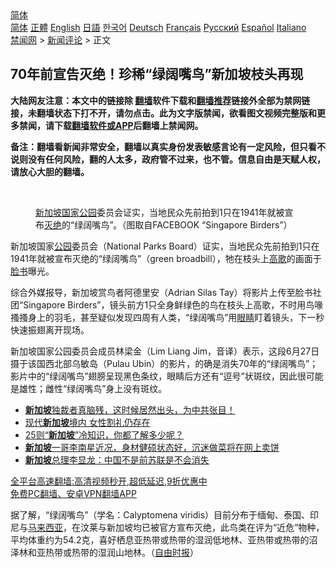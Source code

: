  <!-- 面包屑导航 --> <div class="breadcrumb"><!-- GTranslate: https://gtranslate.io/ -->  <div class="switcher notranslate">  <div class="selected">  <a href="#" onclick="return false;"> 简体</a>  </div>  <div class="option">  <a href="https://www.bannedbook.org" onclick="doGTranslate('zh-CN|zh-CN');jQuery('div.switcher div.selected a').html(jQuery(this).html());return false;" title="简体中文" class="nturl selected"> 简体</a>  <a href="https://www.bannedbook.org/zh-tw/" onclick="doGTranslate('zh-CN|zh-TW');jQuery('div.switcher div.selected a').html(jQuery(this).html());return false;" title="繁體中文" class="nturl"> 正體</a>  <a href="https://www.bannedbook.org/en/" onclick="doGTranslate('zh-CN|en');jQuery('div.switcher div.selected a').html(jQuery(this).html());return false;" title="English" class="nturl"> English</a>  <a href="https://www.bannedbook.org/ja/" onclick="doGTranslate('zh-CN|ja');jQuery('div.switcher div.selected a').html(jQuery(this).html());return false;" title="日本語" class="nturl"> 日語</a>  <a href="https://www.bannedbook.org/ko/" onclick="doGTranslate('zh-CN|ko');jQuery('div.switcher div.selected a').html(jQuery(this).html());return false;" title="한국어" class="nturl"> 한국어</a>  <a href="https://www.bannedbook.org/de/" onclick="doGTranslate('zh-CN|de');jQuery('div.switcher div.selected a').html(jQuery(this).html());return false;" title="Deutsch" class="nturl"> Deutsch</a>  <a href="https://www.bannedbook.org/fr/" onclick="doGTranslate('zh-CN|fr');jQuery('div.switcher div.selected a').html(jQuery(this).html());return false;" title="Français" class="nturl"> Français</a>  <a href="https://www.bannedbook.org/ru/" onclick="doGTranslate('zh-CN|ru');jQuery('div.switcher div.selected a').html(jQuery(this).html());return false;" title="Русский" class="nturl"> Русский</a>  <a href="https://www.bannedbook.org/es/" onclick="doGTranslate('zh-CN|es');jQuery('div.switcher div.selected a').html(jQuery(this).html());return false;" title="Español" class="nturl"> Español</a>  <a href="https://www.bannedbook.org/it/" onclick="doGTranslate('zh-CN|it');jQuery('div.switcher div.selected a').html(jQuery(this).html());return false;" title="Italiano" class="nturl"> Italiano</a>  </div>  </div>      <div class='breadcrumb-sub'><!-- Breadcrumb NavXT 6.3.0 --> <a href="https://www.bannedbook.org/" class="home">禁闻网</a> &gt; <a href="https://www.bannedbook.org/bnews/comments/" class="category">新闻评论</a> &gt; 正文</div></div><h2>70年前宣告灭绝！珍稀“绿阔嘴鸟”新加坡枝头再现</h2> <p class="notice"><b>大陆网友注意：本文中的链接除 <a href="https://github.com/bannedbook/fanqiang" >翻墙</a>软件下载和<a href="https://github.com/killgcd/justmysocks/blob/master/README.md">翻墙推荐</a>链接外全部为禁网链接，未翻墙状态下打不开，请勿点击。此为文字版禁闻，欲看图文视频完整版和更多禁闻，请下载<a href="https://github.com/bannedbook/fanqiang">翻墙软件或APP</a>后翻墙上禁闻网。</p><p>备注：翻墙看新闻非常安全，翻墙以真实身份发表敏感言论有一定风险，但只看不说则没有任何风险，翻的人太多，政府管不过来，也不管。信息自由是天赋人权，请放心大胆的翻墙。</b></p>  <div class="entry"> <br /> <figure><a href="https://i2.wp.com/upload-images-bucket-v64rleca837do.s3.eu-west-1.amazonaws.com/wp-content/uploads/2021/08/17125605/Screen-Shot-2021-08-17-at-10.59.33-pm.png?fit=799%2C538&#038;ssl=1" data-caption="新加坡国家公园委员会证实，当地民众先前拍到1只在1941年就被宣布灭绝的“绿阔嘴鸟”。（图取自FACEBOOK “Singapore Birders”）"></a><figcaption class="wp-caption-text"><a href="https://www.bannedbook.org/bnews/tag/%e6%96%b0%e5%8a%a0%e5%9d%a1/" class="st_tag internal_tag" rel="tag" title="标签 新加坡 下的日志">新加坡</a><a href="https://www.bannedbook.org/bnews/tag/%e5%9b%bd%e5%ae%b6%e5%85%ac%e5%9b%ad/" class="st_tag internal_tag" rel="tag" title="标签 国家公园 下的日志">国家公园</a>委员会证实，当地民众先前拍到1只在1941年就被宣布<a href="https://www.bannedbook.org/bnews/tag/%E7%81%AD%E7%BB%9D/" class="st_tag internal_tag" rel="tag" title="标签 灭绝 下的日志">灭绝</a>的“绿阔嘴鸟”。（图取自FACEBOOK “Singapore Birders”）</figcaption></figure> <p>新加坡国家<a href="https://www.bannedbook.org/bnews/tag/%e5%85%ac%e5%9b%ad/" class="st_tag internal_tag" rel="tag" title="标签 公园 下的日志">公园</a>委员会（National Parks Board）证实，当地民众先前拍到1只在1941年就被宣布灭绝的“绿阔嘴鸟”（green broadbill），牠在枝头上<a href="https://www.bannedbook.org/bnews/tag/%e9%ab%98%e6%ad%8c/" class="st_tag internal_tag" rel="tag" title="标签 高歌 下的日志">高歌</a>的画面于<a href="https://www.bannedbook.org/bnews/tag/%e8%84%b8%e4%b9%a6/" class="st_tag internal_tag" rel="tag" title="标签 脸书 下的日志">脸书</a>曝光。</p> <p>综合外媒报导，新加坡赏鸟者阿德里安（Adrian Silas Tay）将影片上传至脸书社团“Singapore Birders”，镜头前方1只全身鲜绿色的鸟在枝头上高歌，不时用鸟喙搔搔身上的羽毛，甚至疑似发现四周有人类，“绿阔嘴鸟”用<a href="https://www.bannedbook.org/bnews/tag/%e7%9c%bc%e7%9d%9b/" class="st_tag internal_tag" rel="tag" title="标签 眼睛 下的日志">眼睛</a>盯着镜头，下一秒快速振翅离开现场。</p>  <p>新加坡国家公园委员会成员林梁金（Lim Liang Jim，音译）表示，这段6月27日摄于该国西北部乌敏岛（Pulau Ubin）的影片，的确是消失70年的“绿阔嘴鸟”；影片中的“绿阔嘴鸟”翅膀呈现黑色条纹，眼睛后方还有“逗号”状斑纹，因此很可能是雄性；雌性“绿阔嘴鸟”身上没有斑纹。</p> <ul class='op-related-articles' title='相关阅读'> <li><a href='https://www.bannedbook.org/bnews/bannedvideo/20210807/1602122.html' target='_blank'><b>新加坡</b>独裁者真脑残，这时候居然出头，为中共张目！</a></li> <li><a href='https://www.bannedbook.org/bnews/baitai/20210807/1601884.html' target='_blank'>现代<b>新加坡</b>境内 女性割礼仍存在</a></li> <li><a href='https://www.bannedbook.org/bnews/funmedia/20210807/1601865.html' target='_blank'>25则“<b>新加坡</b>”冷知识，你都了解多少呢？</a></li> <li><a href='https://www.bannedbook.org/bnews/yule/20210806/1601029.html' target='_blank'><b>新加坡</b>一哥李南星近况，身材健硕状态好，沉迷做菜将在网上卖饼</a></li> <li><a href='https://www.bannedbook.org/bnews/baitai/20210804/1600238.html' target='_blank'><b>新加坡</b>总理李显龙：中国不是前苏联是不会消失</a></li> </ul> <p class="texttj"> <a href="https://github.com/bannedbook/fanqiang/wiki/V2ray%E6%9C%BA%E5%9C%BA" target="_blank">全平台高速翻墙:高清视频秒开,超低延迟,9折优惠中</a><br/> <a href="https://github.com/bannedbook/fanqiang/wiki/%E7%A6%81%E9%97%BB%E7%BD%91%E5%AE%89%E5%8D%93%E7%BF%BB%E5%A2%99%E6%96%B0%E9%97%BBAPP" target="_blank">免费PC翻墙、安卓VPN翻墙APP</a></p> <p>据了解，“绿阔嘴鸟”（学名：Calyptomena viridis）目前分布于缅甸、泰国、印尼与<a href="https://www.bannedbook.org/bnews/tag/%e9%a9%ac%e6%9d%a5%e8%a5%bf%e4%ba%9a/" class="st_tag internal_tag" rel="tag" title="标签 马来西亚 下的日志">马来西亚</a>，在汶莱与新加坡均已被官方宣布灭绝，此鸟类在评为“近危”物种，平均体重约为54.2克，喜好栖息亚热带或热带的湿润低地林、亚热带或热带的沼泽林和亚热带或热带的湿润山地林。（<a href="https://news.ltn.com.tw/news/world/breakingnews/3641487">自由时报</a>）</p><a name='sharetosocial'></a>  <div style="margin-bottom:5px;padding-bottom:5px;clear:both"> <div id="archive-pix-1" class="banner-ads"> <!-- AuctionX Display platform tag START --> <div id="26318x728x90x621x_ADSLOT2" clicktrack="%%CLICK_URL_ESC%%"></div> <!-- AuctionX Display platform tag END --> </div> <div id="archive-pix-2" class="banner-ads"> <!-- AuctionX Display platform tag START --> <div id="26315x300x250x621x_ADSLOT2" clicktrack="%%CLICK_URL_ESC%%"></div> <!-- AuctionX Display platform tag END --> </div> </div>  <div id="archive-pix-1" class="banner-ads"> <!-- AuctionX Display platform tag START --> <div id="26318x728x90x621x_ADSLOT3" clicktrack="%%CLICK_URL_ESC%%"></div> <!-- AuctionX Display platform tag END --> </div> </div><!--END ENTRY--> 
